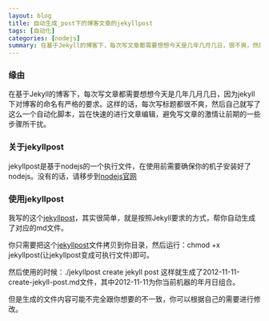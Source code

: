 ```yaml
---
layout: blog
title: 自动生成_post下的博客文章的jekyllpost
tags: [自动化]
categories: [nodejs]
summary: 在基于Jekyll的博客下，每次写文章都需要想想今天是几年几月几日，很不爽，然后自己就写了这么一个自动化脚本，旨在快速的进行文章编辑
---
```

### 缘由
在基于Jekyll的博客下，每次写文章都需要想想今天是几年几月几日，因为jekyll下对博客的命名有严格的要求。这样的话，每次写标题都很不爽，然后自己就写了这么一个自动化脚本，旨在快速的进行文章编辑，避免写文章的激情让前期的一些步骤所干扰。

### 关于jekyllpost
jekyllpost是基于nodejs的一个执行文件，在使用前需要确保你的机子安装好了nodejs。没有的话，请移步到<a href="http://nodejs.org" target="_blank">nodejs官网</a>

### 使用jekyllpost
我写的这个[jekyllpost](https://github.com/yss/util/Nodejs/command/jekyllpost)，其实很简单，就是按照Jekyll要求的方式，帮你自动生成了对应的md文件。

你只需要把这个[jekyllpost](https://github.com/yss/util/Nodejs/command/jekyllpost)文件拷贝到你目录，然后运行：chmod +x jekyllpost(让jekyllpost变成可执行文件)即可。

然后使用的时候：./jekyllpost create jekyll post 这样就生成了2012-11-11-create-jekyll-post.md文件，其中2012-11-11为你当前机器的年月日组合。

但是生成的文件内容可能不完全跟你想要的不一致，你可以根据自己的需要进行修改。

